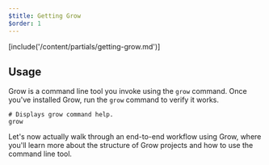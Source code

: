 ```yaml
---
$title: Getting Grow
$order: 1
---
```

[include('/content/partials/getting-grow.md')]

## Usage

Grow is a command line tool you invoke using the `grow` command. Once you've installed Grow, run the `grow` command to verify it works.

    # Displays grow command help.
    grow

Let's now actually walk through an end-to-end workflow using Grow, where you'll learn more about the structure of Grow projects and how to use the command line tool.
